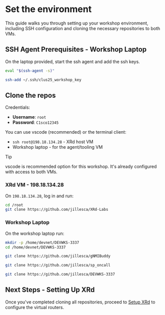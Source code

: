 # Set the environment

This guide walks you through setting up your workshop environment, including SSH configuration and cloning the necessary repositories to both VMs.

## SSH Agent Prerequisites - Workshop Laptop

On the laptop provided, start the ssh agent and add the ssh keys.

```bash
eval "$(ssh-agent -s)"
```

```bash
ssh-add ~/.ssh/clus25_workshop_key
```

## Clone the repos

Credentials:

- **Username**: `root`
- **Password**: `C1sco12345`

You can use vscode (recommended) or the terminal client:

- `ssh root@198.18.134.28` - XRd host VM
- Workshop laptop - for the agent/tooling VM

> [!TIP]  
> vscode is recommended option for this workshop. It's already configured with access to both VMs.

### XRd VM - 198.18.134.28

On `198.18.134.28`, log in and run:

```bash
cd /root
git clone https://github.com/jillesca/XRd-Labs
```

### Workshop Laptop

On the workshop laptop run:

```bash
mkdir -p /home/devnet/DEVWKS-3337
cd /home/devnet/DEVWKS-3337
```

```bash
git clone https://github.com/jillesca/gNMIBuddy
```

```bash
git clone https://github.com/jillesca/sp_oncall
```

```bash
git clone https://github.com/jillesca/DEVWKS-3337
```

## Next Steps - Setting Up XRd

Once you've completed cloning all repositories, proceed to [Setup XRd](SETUP_XRd.md) to configure the virtual routers.
